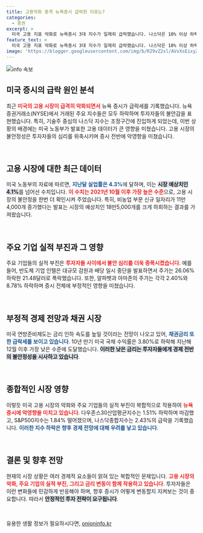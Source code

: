 ```yaml
---
title: 고용악화 충격 뉴욕증시 급락한 이유는?
categories:
  - 증권
excerpt: >
  미국 고용 지표 악화로 뉴욕증시 3대 지수가 일제히 급락했습니다. 나스닥은 10% 이상 하락하며 조정구간 진입, 투자자 불안감이 고조되고 있습니다. 세부 사항을 확인하세요!
feature_text: >
  미국 고용 지표 악화로 뉴욕증시 3대 지수가 일제히 급락했습니다. 나스닥은 10% 이상 하락하며 조정구간 진입, 투자자 불안감이 고조되고 있습니다. 세부 사항을 확인하세요!
image: 'https://blogger.googleusercontent.com/img/b/R29vZ2xl/AVvXsEixyZcFfHzMRdzZMjFBmAUKJYCLCGyLL1o632UiGVXcaFdKo_bkvkuCioo0uUKlGfBVcT3P84aROyZIXSBEx3Aw5nCQ3pTgDom1WDC4m8eifvWiAmWEEVb4x6G_l8C0QH225ldMjyaFvpxGEBGNO37VmDTDMHGhJPq73UglMfDca1-0aw/s1600/blogspot.png'
---
```


<p><img src="https://blogger.googleusercontent.com/img/b/R29vZ2xl/AVvXsEixyZcFfHzMRdzZMjFBmAUKJYCLCGyLL1o632UiGVXcaFdKo_bkvkuCioo0uUKlGfBVcT3P84aROyZIXSBEx3Aw5nCQ3pTgDom1WDC4m8eifvWiAmWEEVb4x6G_l8C0QH225ldMjyaFvpxGEBGNO37VmDTDMHGhJPq73UglMfDca1-0aw/s1600/blogspot.png" alt="info 속보" /></p>

<h2 data-ke-size="size26">미국 증시의 급락 원인 분석</h2>

<p data-ke-size="size16">최근 <b><span style="color: #ee2323;">미국의 고용 시장이 급격히 악화되면서</span></b> 뉴욕 증시가 급락세를 기록했습니다. 뉴욕증권거래소(NYSE)에서 거래된 주요 지수들은 모두 하락하며 투자자들의 불안감을 표현했습니다. 특히, 기술주 중심의 나스닥 지수는 조정구간에 진입하게 되었는데, 이번 상황의 배경에는 미국 노동부가 발표한 고용 데이터가 큰 영향을 미쳤습니다. 고용 시장의 불안정성은 투자자들의 심리를 위축시키며 증시 전반에 악영향을 미쳤습니다.</p>

<p data-ke-size="size16">&nbsp;</p>

<h2 data-ke-size="size26">고용 시장에 대한 최근 데이터</h2>

<p data-ke-size="size16">미국 노동부의 자료에 따르면, <b><span style="color: #1a5490;">지난달 실업률은 4.3%</span></b>에 달하며, 이는 <b><span style="background-color: #21538527;">시장 예상치인 4.1%</span></b>를 넘어선 수치입니다. <b><span style="color: #ee2323;">이 수치는 2021년 10월 이후 가장 높은 수준</span></b>으로, 고용 시장의 불안정을 한번 더 확인시켜 주었습니다. 특히, 비농업 부문 신규 일자리가 11만4,000개 증가했다는 발표는 시장의 예상치인 18만5,000개를 크게 하회하는 결과를 가져왔습니다.</p>

<p data-ke-size="size16">&nbsp;</p>

<h2 data-ke-size="size26">주요 기업 실적 부진과 그 영향</h2>

<p data-ke-size="size16">주요 기업들의 실적 부진은 <b><span style="color: #ee2323;">투자자들 사이에서 불안 심리를 더욱 증폭시켰습니다</span></b>. 예를 들어, 반도체 기업 인텔은 대규모 감원과 배당 일시 중단을 발표하면서 주가는 26.06% 하락한 21.48달러로 폭락했습니다. 또한, 알파벳과 아마존의 주가는 각각 2.40%와 8.78% 하락하며 증시 전체에 부정적인 영향을 미쳤습니다.</p>

<p data-ke-size="size16">&nbsp;</p>

<h2 data-ke-size="size26">부정적 경제 전망과 채권 시장</h2>

<p data-ke-size="size16">미국 연방준비제도는 금리 인하 속도를 높일 것이라는 전망이 나오고 있어, <b><span style="color: #1a5490;">채권금리 또한 급락세를 보이고 있습니다</span></b>. 10년 만기 미국 국채 수익률은 3.80%로 하락해 지난해 12월 이후 가장 낮은 수준에 도달했습니다. <b><span style="background-color: #21538527;">이러한 낮은 금리는 투자자들에게 경제 전반의 불안정성을 시사하고 있습니다</span></b>.</p>

<p data-ke-size="size16">&nbsp;</p>

<h2 data-ke-size="size26">종합적인 시장 영향</h2>

<p data-ke-size="size16">이렇듯 미국 고용 시장의 악화와 주요 기업들의 실적 부진이 복합적으로 작용하여 <b><span style="color: #ee2323;">뉴욕증시에 악영향을 미치고 있습니다</span></b>. 다우존스30산업평균지수는 1.51% 하락하며 마감했고, S&P500지수는 1.84% 떨어졌으며, 나스닥종합지수는 2.43%의 급락을 기록했습니다. <b><span style="color: #1a5490;">이러한 지수 하락은 향후 경제 전망에 대해 우려를 낳고 있습니다</span></b>.</p>

<p data-ke-size="size16">&nbsp;</p>

<h2 data-ke-size="size26">결론 및 향후 전망</h2>

<p data-ke-size="size16">현재의 시장 상황은 여러 경제적 요소들이 얽혀 있는 복합적인 문제입니다. <b><span style="color: #ee2323;">고용 시장의 악화, 주요 기업의 실적 부진, 그리고 금리 변동이 함께 작용하고 있습니다</span></b>. 투자자들은 이런 변화들에 민감하게 반응해야 하며, 향후 증시가 어떻게 변동할지 지켜보는 것이 중요합니다. 따라서 <b><span style="background-color: #21538527;">안정적인 투자 전략이 요구됩니다</span></b>.</p>

<p data-ke-size="size16">&nbsp;</p>
유용한 생활 정보가 필요하시다면, <a href="https://onioninfo.kr" rel="dofollow">onioninfo.kr</a>


